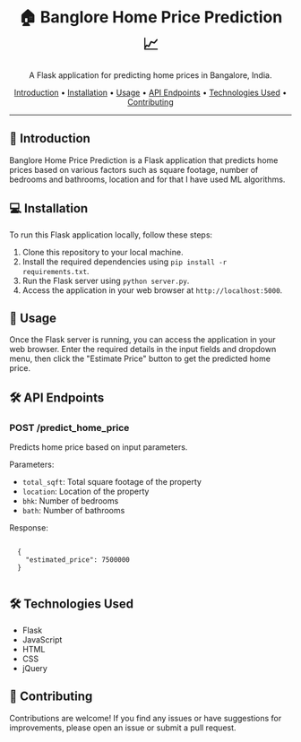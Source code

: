 <!DOCTYPE html>
<html lang="en">
<head>
  <meta charset="UTF-8">
  <meta name="viewport" content="width=device-width, initial-scale=1.0">
<!--   <title>🏠 Banglore Home Price Prediction 📈</title> -->
</head>
<body>
  <h1 align="center">🏠 Banglore Home Price Prediction 📈</h1>

  <p align="center">A Flask application for predicting home prices in Bangalore, India.</p>

  <p align="center">
    <a href="#introduction">Introduction</a> •
    <a href="#installation">Installation</a> •
    <a href="#usage">Usage</a> •
    <a href="#api-endpoints">API Endpoints</a> •
    <a href="#technologies-used">Technologies Used</a> •
    <a href="#contributing">Contributing</a> 
  </p>

  ---

  <h2>🚀 Introduction</h2>

  <p>Banglore Home Price Prediction is a Flask application that predicts home prices based on various factors such as square footage, number of bedrooms and bathrooms, location and for that I have used ML algorithms.</p>

  <h2>💻 Installation</h2>

  <p>To run this Flask application locally, follow these steps:</p>

  <ol>
    <li>Clone this repository to your local machine.</li>
    <li>Install the required dependencies using <code>pip install -r requirements.txt</code>.</li>
    <li>Run the Flask server using <code>python server.py</code>.</li>
    <li>Access the application in your web browser at <code>http://localhost:5000</code>.</li>
  </ol>

  <h2>📝 Usage</h2>

  <p>Once the Flask server is running, you can access the application in your web browser. Enter the required details in the input fields and dropdown menu, then click the "Estimate Price" button to get the predicted home price.</p>

  <h2>🛠️ API Endpoints</h2>

  <h3>POST /predict_home_price</h3>

  <p>Predicts home price based on input parameters.</p>

  <p>Parameters:</p>
  <ul>
    <li><code>total_sqft</code>: Total square footage of the property</li>
    <li><code>location</code>: Location of the property</li>
    <li><code>bhk</code>: Number of bedrooms</li>
    <li><code>bath</code>: Number of bathrooms</li>
  </ul>

  <p>Response:</p>
  <pre><code>
  {
    "estimated_price": 7500000
  }
  </code></pre>

  <h2>🛠️ Technologies Used</h2>

  <ul>
    <li>Flask</li>
    <li>JavaScript</li>
    <li>HTML</li>
    <li>CSS</li>
    <li>jQuery</li>
  </ul>

  <h2>🤝 Contributing</h2>

  <p>Contributions are welcome! If you find any issues or have suggestions for improvements, please open an issue or submit a pull request.</p>

</body>
</html>
